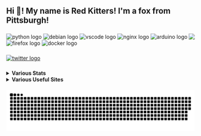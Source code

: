 <h2 align="left">Hi 👋! My name is Red Kitters! I'm a fox from Pittsburgh! </h2>

###

<img align="right" height="150" src="https://avatars.githubusercontent.com/u/23389169?v=4.png"  />

###

<div align="left">
  <img src="https://cdn.jsdelivr.net/gh/devicons/devicon/icons/python/python-original.svg" height="30" width="42" alt="python logo"  />
  <img src="https://cdn.jsdelivr.net/gh/devicons/devicon/icons/debian/debian-original.svg" height="30" width="42" alt="debian logo"  />
  <img src="https://cdn.jsdelivr.net/gh/devicons/devicon/icons/vscode/vscode-original.svg" height="30" width="42" alt="vscode logo"  />
  <img src="https://cdn.jsdelivr.net/gh/devicons/devicon/icons/nginx/nginx-original.svg" height="30" width="42" alt="nginx logo"  />
  <img src="https://cdn.jsdelivr.net/gh/devicons/devicon/icons/arduino/arduino-original.svg" height="30" width="42" alt="arduino logo"  />
  <img src="https://cdn.jsdelivr.net/gh/devicons/devicon/icons/firefox/firefox-original.svg" height="30" width="42" alt="firefox logo"  />
  <img src="https://cdn.jsdelivr.net/gh/devicons/devicon/icons/docker/docker-original.svg" height="30" width="42" alt="docker logo"  />
</div>

###

<div align="left">
  <a href="https://twitter.com/@LakesideMiners" target="_blank">
    <img src="https://img.shields.io/static/v1?message=Twitter&logo=twitter&label=&color=1DA1F2&logoColor=white&labelColor=&style=for-the-badge" height="30" alt="twitter logo"  />
  </a>
</div>

###
<details>
 <summary><b>Various Stats</b></summary>


<!--START_SECTION:waka-->
![Code Time](http://img.shields.io/badge/Code%20Time-136%20hrs%205%20mins-blue)

![Profile Views](http://img.shields.io/badge/Profile%20Views-1-blue)

**This Week I Spent My Time On** 

```text
⌚︎ Time Zone: America/New_York

Programming Languages: 
Vue.js                   1 hr 4 mins         ████████░░░░░░░░░░░░░░░░░   35.04% 
Markdown                 40 mins             █████░░░░░░░░░░░░░░░░░░░░   22.15% 
Python                   27 mins             ███░░░░░░░░░░░░░░░░░░░░░░   15.19% 
INI                      24 mins             ███░░░░░░░░░░░░░░░░░░░░░░   13.47% 
JSON                     12 mins             █░░░░░░░░░░░░░░░░░░░░░░░░   7.1%

Editors: 
VS Code                  3 hrs 2 mins        █████████████████████████   100.0%

Projects: 
PiShockWeb               1 hr 13 mins        ██████████░░░░░░░░░░░░░░░   40.01% 
FluidPowerNotes          46 mins             ██████░░░░░░░░░░░░░░░░░░░   25.63% 
BeatSaber_PiShock-master 33 mins             ████░░░░░░░░░░░░░░░░░░░░░   18.45% 
OpenIris                 29 mins             ████░░░░░░░░░░░░░░░░░░░░░   15.91%

```

**I Mostly Code in Python** 

```text
Python                   17 repos            ██████████░░░░░░░░░░░░░░░   42.5% 
HTML                     7 repos             ████░░░░░░░░░░░░░░░░░░░░░   17.5% 
JavaScript               5 repos             ███░░░░░░░░░░░░░░░░░░░░░░   12.5% 
C++                      2 repos             █░░░░░░░░░░░░░░░░░░░░░░░░   5.0% 
Vue                      1 repo              ░░░░░░░░░░░░░░░░░░░░░░░░░   2.5%

```



 Last Updated on 14/03/2023 18:46:24 UTC
<!--END_SECTION:waka-->


</details>
<details>
  <summary><b>Various Useful Sites</b></summary>
  
  [Grep.App](https://grep.app/) - Bulk serach git repos, regex support.
  
  [Oh Shit Git!](https://ohshitgit.com/) - For when Git makes you go "Oh Shit!"
  
</details>
  
<br clear="both">

<img src="https://raw.githubusercontent.com/LakesideMiners/LakesideMiners/output/github-contribution-grid-snake-dark.svg" align="center"/>

###
